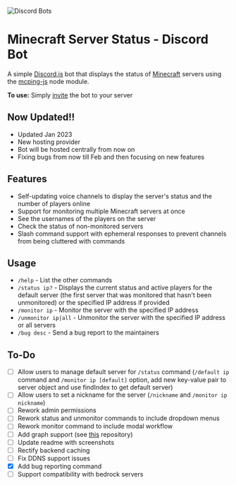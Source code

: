 ![Discord Bots](https://badgen.net/https/achiommino.npkn.net/mcstatus-discordbot/)

# Minecraft Server Status - Discord Bot

A simple [Discord.js](https://www.npmjs.com/package/discord.js) bot that displays the status of [Minecraft](https://minecraft.gamepedia.com) servers using the [mcping-js](https://www.npmjs.com/package/mcping-js) node module.

**To use:** Simply [invite](https://discord.com/api/oauth2/authorize?client_id=788083161296273517&permissions=268435472&scope=bot%20applications.commands) the bot to your server

## Now Updated!!

- Updated Jan 2023
- New hosting provider
- Bot will be hosted centrally from now on
- Fixing bugs from now till Feb and then focusing on new features

## Features

- Self-updating voice channels to display the server's status and the number of players online
- Support for monitoring multiple Minecraft servers at once
- See the usernames of the players on the server
- Check the status of non-monitored servers
- Slash command support with ephemeral responses to prevent channels from being cluttered with commands

## Usage

- `/help` - List the other commands
- `/status ip?` - Displays the current status and active players for the default server (the first server that was monitored that hasn't been unmonitored) or the specified IP address if provided
- `/monitor ip` - Monitor the server with the specified IP address
- `/unmonitor ip|all` - Unmonitor the server with the specified IP address or all servers
- `/bug desc` - Send a bug report to the maintainers

## To-Do

- [ ] Allow users to manage default server for `/status` command (`/default ip` command and `/monitor ip [default]` option, add new key-value pair to server object and use findIndex to get default server)
- [ ] Allow users to set a nickname for the server (`/nickname` and `/monitor ip nickname`)
- [ ] Rework admin permissions
- [ ] Rework status and unmonitor commands to include dropdown menus
- [ ] Rework monitor command to include modal workflow
- [ ] Add graph support (see [this](https://github.com/cappig/MC-status-bot) repository)
- [ ] Update readme with screenshots
- [ ] Rectify backend caching
- [ ] Fix DDNS support issues
- [x] Add bug reporting command
- [ ] Support compatibility with bedrock servers
